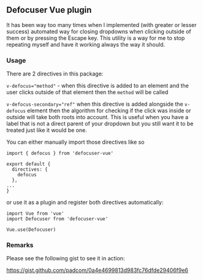 ## Defocuser Vue plugin

It has been way too many times when I implemented (with greater or lesser success) automated way
for closing dropdowns when clicking outside of them or by pressing the Escape key. This utility
is a way for me to stop repeating myself and have it working always the way it should.

### Usage

There are 2 directives in this package:

```v-defocus="method"``` - when this directive is added to an element and the user clicks
outside of that element then the ```method``` will be called

```v-defocus-secondary="ref"``` when this directive is added alongside the ```v-defocus``` element
then the algorithm for checking if the click was inside or outside will take both roots into account.
This is useful when you have a label that is not a direct parent of your dropdown but you still want
it to be treated just like it would be one.

You can either manually import those directives like so

```
import { defocus } from 'defocuser-vue'

export default {
  directives: {
    defocus
  },
...
}
```

or use it as a plugin and register both directives automatically:

```
import Vue from 'vue'
import Defocuser from 'defocuser-vue'

Vue.use(Defocuser)
```

### Remarks

Please see the following gist to see it in action:

https://gist.github.com/padcom/0a4e4699813d983fc76dfde29406f9e6
